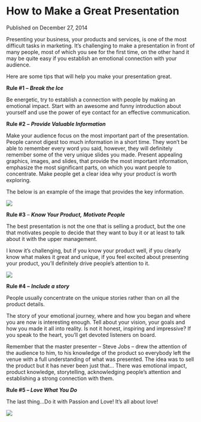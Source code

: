 # How to Make a Great Presentation

Published on December 27, 2014

<div class="article-content"><div class="article-body">Presenting your business, your products and services, is one of the most difficult tasks in marketing. It’s challenging to make a presentation in front of many people, most of which you see for the first time, on the other hand it may be quite easy if you establish an emotional connection with your audience.

Here are some tips that will help you make your presentation great.

**Rule #1** **–** ***Break the Ice***

Be energetic, try to establish a connection with people by making an emotional impact. Start with an awesome and funny introduction about yourself and use the power of eye contact for an effective communication.

**Rule #2** **–** ***Provide Valuable Information***

Make your audience focus on the most important part of the presentation. People cannot digest too much information in a short time. They won’t be able to remember every word you said, however, they will definitely remember some of the very unique slides you made. Present appealing graphics, images, and slides, that provide the most important information, emphasize the most significant parts, on which you want people to concentrate. Make people get a clear idea why your product is worth exploring.

The below is an example of the image that provides the key information.

![](https://media.licdn.com/mpr/mpr/p/1/005/0a8/36d/0091392.png)

**Rule #3** *– **Know Your Product,** **Motivate People***

The best presentation is not the one that is selling a product, but the one that motivates people to decide that they want to buy it or at least to talk about it with the upper management.

I know it’s challenging, but if you know your product well, if you clearly know what makes it great and unique, if you feel excited about presenting your product, you’ll definitely drive people’s attention to it.

![](https://media.licdn.com/mpr/mpr/p/4/005/0a8/36d/148dd76.jpg)

**Rule #4** **–** ***Include a story***

People usually concentrate on the unique stories rather than on all the product details.

The story of your emotional journey, where and how you began and where you are now is interesting enough. Tell about your vision, your goals and how you made it all into reality. Is not it honest, inspiring and impressive? If you speak to the heart, you’ll get devoted listeners on board.

Remember that the master presenter – Steve Jobs – drew the attention of the audience to him, to his knowledge of the product so everybody left the venue with a full understanding of what was presented. The idea was to sell the product but it has never been just that… There was emotional impact, product knowledge, storytelling, acknowledging people’s attention and establishing a strong connection with them.

**Rule #5 – *Love What You Do***

The last thing…Do it with Passion and Love! It’s all about love!

![](https://media.licdn.com/mpr/mpr/p/1/005/0a8/371/219863d.jpg)

</div></div><div class="article-footer"></div>
	
